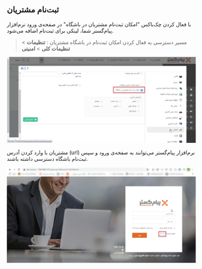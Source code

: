 ## ثبت‌نام مشتریان

با فعال کردن چک‌باکس "امکان ثبت‌نام مشتریان در باشگاه" در صفحه‌ی ورود نرم‌افزار پیام‌گستر شما، لینکی برای ثبت‌نام اضافه می‌شود.

> مسیر دسترسی به فعال کردن امکان ثبت‌نام در باشگاه مشتریان : **تنظیمات** > **تنظیمات کلی** >  **امنیتی** 

![](emkan-sabtenam-moshtari.png)

 مشتریان با وارد کردن آدرس (url) نرم‌افزار پیام‌گستر می‌توانند به صفحه‌ی ورود و سپس ثبت‌نام باشگاه دسترسی داشته باشند.
 
 
 ![](emkan-sabtenam-moshtari1.png)
 
 
 

